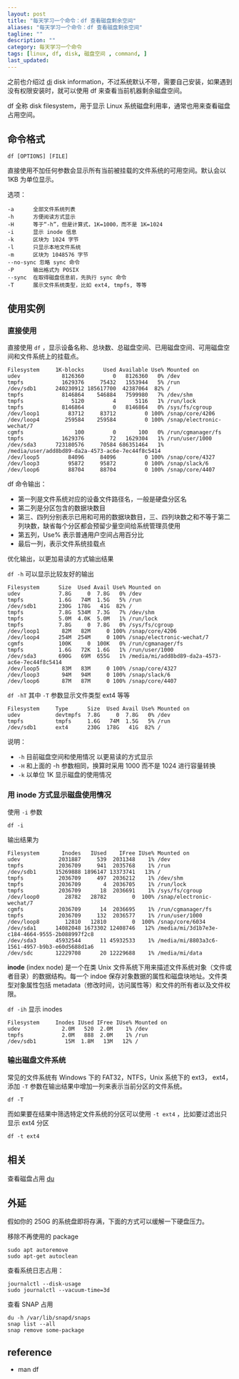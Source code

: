 ```yaml
---
layout: post
title: "每天学习一个命令：df 查看磁盘剩余空间"
aliases: "每天学习一个命令：df 查看磁盘剩余空间"
tagline: ""
description: ""
category: 每天学习一个命令
tags: [linux, df, disk, 磁盘空间 , command, ]
last_updated:
---
```


之前也介绍过 [di](/post/2017/10/disk-information-command.html) disk information，不过系统默认不带，需要自己安装，如果遇到没有权限安装时，就可以使用 df 来查看当前机器剩余磁盘空间。

df 全称 disk filesystem，用于显示 Linux 系统磁盘利用率，通常也用来查看磁盘占用空间。

## 命令格式

    df [OPTIONS] [FILE]

直接使用不加任何参数会显示所有当前被挂载的文件系统的可用空间。默认会以 1KB 为单位显示。

选项：

    -a      全部文件系统列表
    -h      方便阅读方式显示
    -H      等于“-h”，但是计算式，1K=1000，而不是 1K=1024
    -i      显示 inode 信息
    -k      区块为 1024 字节
    -l      只显示本地文件系统
    -m      区块为 1048576 字节
    --no-sync 忽略 sync 命令
    -P      输出格式为 POSIX
    --sync  在取得磁盘信息前，先执行 sync 命令
    -T      展示文件系统类型，比如 ext4, tmpfs, 等等

## 使用实例

### 直接使用

直接使用 `df` ，显示设备名称、总块数、总磁盘空间、已用磁盘空间、可用磁盘空间和文件系统上的挂载点。

    Filesystem     1K-blocks      Used Available Use% Mounted on
    udev             8126360         0   8126360   0% /dev
    tmpfs            1629376     75432   1553944   5% /run
    /dev/sdb1      240230912 185617700  42387064  82% /
    tmpfs            8146864    546884   7599980   7% /dev/shm
    tmpfs               5120         4      5116   1% /run/lock
    tmpfs            8146864         0   8146864   0% /sys/fs/cgroup
    /dev/loop1         83712     83712         0 100% /snap/core/4206
    /dev/loop4        259584    259584         0 100% /snap/electronic-wechat/7
    cgmfs                100         0       100   0% /run/cgmanager/fs
    tmpfs            1629376        72   1629304   1% /run/user/1000
    /dev/sda3      723180576     70584 686351464   1% /media/user/add8bd89-da2a-4573-ac6e-7ec44f8c5414
    /dev/loop5         84096     84096         0 100% /snap/core/4327
    /dev/loop3         95872     95872         0 100% /snap/slack/6
    /dev/loop6         88704     88704         0 100% /snap/core/4407

df 命令输出：

- 第一列是文件系统对应的设备文件路径名，一般是硬盘分区名
- 第二列是分区包含的数据块数目
- 第三、四列分别表示已用和可用的数据块数目，三、四列块数之和不等于第二列块数，缺省每个分区都会预留少量空间给系统管理员使用
- 第五列，Use% 表示普通用户空间占用百分比
- 最后一列，表示文件系统挂载点

优化输出，以更加易读的方式输出结果

`df -h` 可以显示比较友好的输出

    Filesystem      Size  Used Avail Use% Mounted on
    udev            7.8G     0  7.8G   0% /dev
    tmpfs           1.6G   74M  1.5G   5% /run
    /dev/sdb1       230G  178G   41G  82% /
    tmpfs           7.8G  534M  7.3G   7% /dev/shm
    tmpfs           5.0M  4.0K  5.0M   1% /run/lock
    tmpfs           7.8G     0  7.8G   0% /sys/fs/cgroup
    /dev/loop1       82M   82M     0 100% /snap/core/4206
    /dev/loop4      254M  254M     0 100% /snap/electronic-wechat/7
    cgmfs           100K     0  100K   0% /run/cgmanager/fs
    tmpfs           1.6G   72K  1.6G   1% /run/user/1000
    /dev/sda3       690G   69M  655G   1% /media/mi/add8bd89-da2a-4573-ac6e-7ec44f8c5414
    /dev/loop5       83M   83M     0 100% /snap/core/4327
    /dev/loop3       94M   94M     0 100% /snap/slack/6
    /dev/loop6       87M   87M     0 100% /snap/core/4407

`df -hT` 其中 `-T` 参数显示文件类型 ext4 等等

    Filesystem     Type      Size  Used Avail Use% Mounted on
    udev           devtmpfs  7.8G     0  7.8G   0% /dev
    tmpfs          tmpfs     1.6G   74M  1.5G   5% /run
    /dev/sdb1      ext4      230G  178G   41G  82% /

说明：

- `-h`  目前磁盘空间和使用情况 以更易读的方式显示
- `-H`  和上面的 -h 参数相同，换算时采用 1000 而不是 1024 进行容量转换
- `-k`  以单位 1K 显示磁盘的使用情况

### 用 inode 方式显示磁盘使用情况
使用 `-i` 参数

    df -i

输出结果为

    Filesystem       Inodes   IUsed    IFree IUse% Mounted on
    udev            2031887     539  2031348    1% /dev
    tmpfs           2036709     941  2035768    1% /run
    /dev/sdb1      15269888 1896147 13373741   13% /
    tmpfs           2036709     497  2036212    1% /dev/shm
    tmpfs           2036709       4  2036705    1% /run/lock
    tmpfs           2036709      18  2036691    1% /sys/fs/cgroup
    /dev/loop0        28782   28782        0  100% /snap/electronic-wechat/7
    cgmfs           2036709      14  2036695    1% /run/cgmanager/fs
    tmpfs           2036709     132  2036577    1% /run/user/1000
    /dev/loop8        12810   12810        0  100% /snap/core/6034
    /dev/sda1      14082048 1673302 12408746   12% /media/mi/3d1b7e3e-c184-4664-9555-2b088997f2c8
    /dev/sda3      45932544      11 45932533    1% /media/mi/8803a3c6-1561-4957-b9b3-e60d5688d1a6
    /dev/sdc       12229708      20 12229688    1% /media/mi/data

**inode** (index node) 是一个在类 Unix 文件系统下用来描述文件系统对象（文件或者目录）的数据结构。每一个 indoe 保存对象数据的属性和磁盘块地址。文件类型对象属性包括 metadata（修改时间，访问属性等）和文件的所有者以及文件权限。

`df -ih` 显示 inodes

    Filesystem     Inodes IUsed IFree IUse% Mounted on
    udev             2.0M   520  2.0M    1% /dev
    tmpfs            2.0M   888  2.0M    1% /run
    /dev/sdb1         15M  1.8M   13M   12% /

### 输出磁盘文件系统
常见的文件系统有 Windows 下的 FAT32，NTFS，Unix 系统下的 ext3， ext4，添加 `-T` 参数在输出结果中增加一列来表示当前分区的文件系统。

    df -T

而如果要在结果中筛选特定文件系统的分区可以使用 `-t ext4` ，比如要过滤出只显示 ext4 分区

    df -t ext4

## 相关

查看磁盘占用 [du](/post/2018/03/du-find-out-which-fold-take-space.html)

## 外延
假如你的 250G 的系统盘即将存满，下面的方式可以缓解一下硬盘压力。

移除不再使用的 package

	sudo apt autoremove
	sudo apt-get autoclean

查看系统日志占用：

	journalctl --disk-usage
	sudo journalctl --vacuum-time=3d


查看 SNAP 占用

	du -h /var/lib/snapd/snaps
	snap list --all
	snap remove some-package

## reference

- man df
